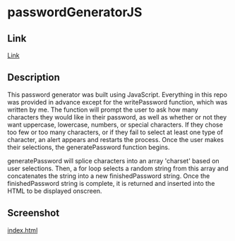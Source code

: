 # passwordGeneratorJS

## Link

[Link](https://seff0.github.io/passwordGeneratorJS/)

## Description

This password generator was built using JavaScript. Everything in this repo was provided in advance except for the writePassword function, which was written by me. The function will prompt the user to ask how many characters they would like in their password, as well as whether or not they want uppercase, lowercase, numbers, or special characters. If they chose too few or too many characters, or if they fail to select at least one type of character, an alert appears and restarts the process. Once the user makes their selections, the generatePassword function begins.

generatePassword will splice characters into an array 'charset' based on user selections. Then, a for loop selects a random string from this array and concatenates the string into a new finishedPassword string. Once the finishedPassword string is complete, it is returned and inserted into the HTML to be displayed onscreen.

## Screenshot

[index.html](./Assets/passwordgen.png)
